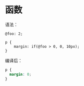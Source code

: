 # 函数

语法：

```less
@foo: 2;

p {
    margin: if(@foo > 0, 0, 10px);
}
```

编译后：

```css
p {
  margin: 0;
}
```

